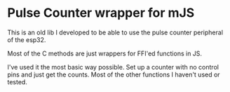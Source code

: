 # Pulse Counter wrapper for mJS

This is an old lib I developed to be able to use the pulse counter peripheral of the esp32.

Most of the C methods are just wrappers for FFI'ed functions in JS.

I've used it the most basic way possible. Set up a counter with no control pins and just get the counts. Most of the other functions I haven't used or tested.